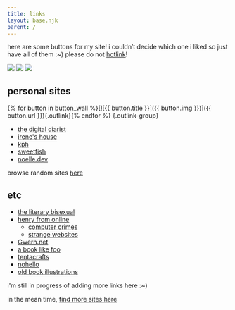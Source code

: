 ```yaml
---
title: links
layout: base.njk
parent: /
---
```


here are some buttons for my site! i couldn’t decide which one i liked so just have all of them :~) please do not [hotlink](https://simple.wikipedia.org/wiki/Hotlinking)!

![](/assets/img/10kph-01.png) ![](/assets/img/10kph-02.png) ![](/assets/img/10kph-03.png) 
 
## personal sites

{% for button in button_wall %}[![{{ button.title }}]({{ button.img }})]({{ button.url }}){.outlink}{% endfor %} {.outlink-group}

<p></p>

- [the digital diarist](https://thedigitaldiarist.ca/)
- [irene's house](https://ireneshouse.neocities.org/)
- [kph](https://kph.neocities.org/)
- [sweetfish](https://sweetfish.site/)
- [noelle.dev](https://noelle.dev/)

browse random sites [here](https://search.marginalia.nu/explore/random)

## etc

- [the literary bisexual](https://theliterarybisexual.neocities.org/)
- [henry from online](https://henry.codes/)
  - [computer crimes](https://crime.computer/)
  - [strange websites](https://strange.website/)
- [Gwern.net](https://gwern.net/)
- [a book like foo](https://abooklike.foo/)
- [tentacrafts](https://tentacrafts.neocities.org/)
- [nohello](https://nohello.net/en/)
- [old book illustrations](https://www.oldbookillustrations.com/)

i'm still in progress of adding more links here :~)

in the mean time, [find more sites here](/resources)